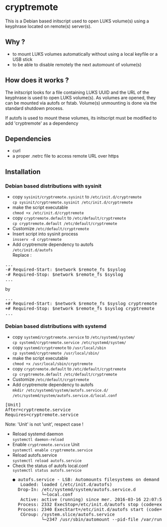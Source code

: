 # cryptremote

This is a Debian based initscript used to open LUKS volume(s) using a keyphrase
located on remote(s) server(s).

## Why ?

- to mount LUKS volumes automatically without using a local keyfile or a USB
  stick
- to be able to disable remotely the next automount of volume(s)

## How does it works ?

The initscript looks for a file containing LUKS UUID and the URL of the
keyphrase is used to open LUKS volume(s). As volumes are opened, they can be
mounted via autofs or fstab. Volume(s) unmounting is done via the standard
shutdown process.

If autofs is used to mount these volumes, its initscript must be modified to add 'cryptremote'
as a dependency

## Dependencies

- curl
- a proper .netrc file to access remote URL over https

## Installation
### Debian based distributions with sysinit
- copy `sysinit/cryptremote.sysinit` to `/etc/init.d/cryptremote`  
  `cp sysinit/cryptremote.sysinit /etc/init.d/cryptremote`
- make the script executable  
  `chmod +x /etc/init.d/cryptremote`
- copy `cryptremote.default` to `/etc/default/cryptremote`  
  `cp cryptremote.default /etc/default/cryptremote`
- Customize `/etc/default/cryptremote`
- Insert script into sysinit process  
  `insserv -d cryptremote`
- Add cryptremote dependency to autofs  
`/etc/init.d/autofs`  
Replace :
<pre>
...
-# Required-Start: $network $remote_fs $syslog
-# Required-Stop: $network $remote_fs $syslog
...
</pre>
by
<pre>
...
+# Required-Start: $network $remote_fs $syslog cryptremote
+# Required-Stop: $network $remote_fs $syslog cryptremote
...
</pre>

### Debian based distributions with systemd
- copy `systemd/cryptremote.service` to `/etc/systemd/system/`  
`cp systemd/cryptremote.service /etc/systemd/system/`
- copy `systemd/cryptremote` to `/usr/local/sbin`  
`cp systemd/cryptremote /usr/local/sbin/`
- make the script executable  
`chmod +x /usr/local/sbin/cryptremote`
- copy `cryptremote.default` to `/etc/default/cryptremote`  
`cp cryptremote.default /etc/default/cryptremote`
- Customize `/etc/default/cryptremote`
- Add cryptremote dependency to autofs  
`mkdir /etc/systemd/system/autofs.service.d/`  
`/etc/systemd/system/autofs.service.d/local.conf`
<pre>
[Unit]
After=cryptremote.service
Requires=cryptremote.service
</pre>
Note: 'Unit' is not 'unit', respect case !
- Reload systemd daemon  
`systemctl daemon-reload`
- Enable `cryptremote.service` Unit  
`systemctl enable cryptremote.service`
- Reload autofs.service  
  `systemctl reload autofs.service`
- Check the status of autofs local.conf  
  `systemctl status autofs.service`
  <pre>
  ● autofs.service - LSB: Automounts filesystems on demand
     Loaded: loaded (/etc/init.d/autofs)
    Drop-In: /etc/systemd/system/autofs.service.d
             └─local.conf
     Active: active (running) since mer. 2016-03-16 22:07:59 CET; 5s ago
    Process: 2332 ExecStop=/etc/init.d/autofs stop (code=exited, status=0/SUCCESS)
    Process: 2340 ExecStart=/etc/init.d/autofs start (code=exited, status=0/SUCCESS)
     CGroup: /system.slice/autofs.service
             └─2347 /usr/sbin/automount --pid-file /var/run/autofs.pid
  </pre>
